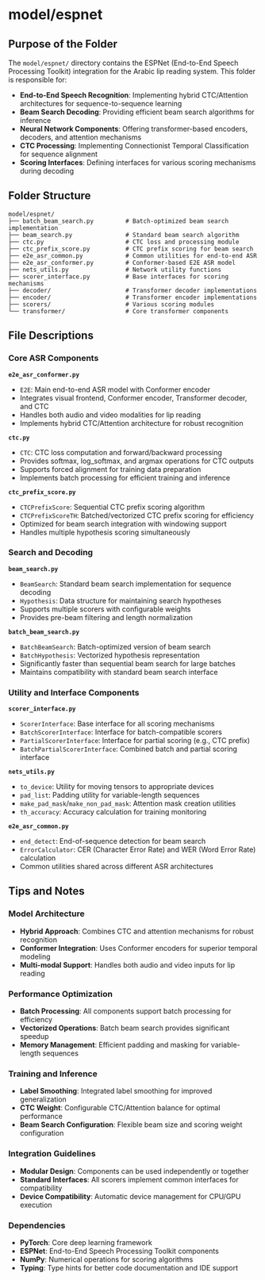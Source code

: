 # model/espnet

## Purpose of the Folder

The `model/espnet/` directory contains the ESPNet (End-to-End Speech Processing Toolkit) integration for the Arabic lip reading system. This folder is responsible for:

- **End-to-End Speech Recognition**: Implementing hybrid CTC/Attention architectures for sequence-to-sequence learning
- **Beam Search Decoding**: Providing efficient beam search algorithms for inference
- **Neural Network Components**: Offering transformer-based encoders, decoders, and attention mechanisms
- **CTC Processing**: Implementing Connectionist Temporal Classification for sequence alignment
- **Scoring Interfaces**: Defining interfaces for various scoring mechanisms during decoding

## Folder Structure

```
model/espnet/
├── batch_beam_search.py         # Batch-optimized beam search implementation
├── beam_search.py               # Standard beam search algorithm
├── ctc.py                       # CTC loss and processing module
├── ctc_prefix_score.py          # CTC prefix scoring for beam search
├── e2e_asr_common.py            # Common utilities for end-to-end ASR
├── e2e_asr_conformer.py         # Conformer-based E2E ASR model
├── nets_utils.py                # Network utility functions
├── scorer_interface.py          # Base interfaces for scoring mechanisms
├── decoder/                     # Transformer decoder implementations
├── encoder/                     # Transformer encoder implementations
├── scorers/                     # Various scoring modules
└── transformer/                 # Core transformer components
```

## File Descriptions

### Core ASR Components

**`e2e_asr_conformer.py`**

- `E2E`: Main end-to-end ASR model with Conformer encoder
- Integrates visual frontend, Conformer encoder, Transformer decoder, and CTC
- Handles both audio and video modalities for lip reading
- Implements hybrid CTC/Attention architecture for robust recognition

**`ctc.py`**

- `CTC`: CTC loss computation and forward/backward processing
- Provides softmax, log_softmax, and argmax operations for CTC outputs
- Supports forced alignment for training data preparation
- Implements batch processing for efficient training and inference

**`ctc_prefix_score.py`**

- `CTCPrefixScore`: Sequential CTC prefix scoring algorithm
- `CTCPrefixScoreTH`: Batched/vectorized CTC prefix scoring for efficiency
- Optimized for beam search integration with windowing support
- Handles multiple hypothesis scoring simultaneously

### Search and Decoding

**`beam_search.py`**

- `BeamSearch`: Standard beam search implementation for sequence decoding
- `Hypothesis`: Data structure for maintaining search hypotheses
- Supports multiple scorers with configurable weights
- Provides pre-beam filtering and length normalization

**`batch_beam_search.py`**

- `BatchBeamSearch`: Batch-optimized version of beam search
- `BatchHypothesis`: Vectorized hypothesis representation
- Significantly faster than sequential beam search for large batches
- Maintains compatibility with standard beam search interface

### Utility and Interface Components

**`scorer_interface.py`**

- `ScorerInterface`: Base interface for all scoring mechanisms
- `BatchScorerInterface`: Interface for batch-compatible scorers
- `PartialScorerInterface`: Interface for partial scoring (e.g., CTC prefix)
- `BatchPartialScorerInterface`: Combined batch and partial scoring interface

**`nets_utils.py`**

- `to_device`: Utility for moving tensors to appropriate devices
- `pad_list`: Padding utility for variable-length sequences
- `make_pad_mask`/`make_non_pad_mask`: Attention mask creation utilities
- `th_accuracy`: Accuracy calculation for training monitoring

**`e2e_asr_common.py`**

- `end_detect`: End-of-sequence detection for beam search
- `ErrorCalculator`: CER (Character Error Rate) and WER (Word Error Rate) calculation
- Common utilities shared across different ASR architectures

## Tips and Notes

### Model Architecture

- **Hybrid Approach**: Combines CTC and attention mechanisms for robust recognition
- **Conformer Integration**: Uses Conformer encoders for superior temporal modeling
- **Multi-modal Support**: Handles both audio and video inputs for lip reading

### Performance Optimization

- **Batch Processing**: All components support batch processing for efficiency
- **Vectorized Operations**: Batch beam search provides significant speedup
- **Memory Management**: Efficient padding and masking for variable-length sequences

### Training and Inference

- **Label Smoothing**: Integrated label smoothing for improved generalization
- **CTC Weight**: Configurable CTC/Attention balance for optimal performance
- **Beam Search Configuration**: Flexible beam size and scoring weight configuration

### Integration Guidelines

- **Modular Design**: Components can be used independently or together
- **Standard Interfaces**: All scorers implement common interfaces for compatibility
- **Device Compatibility**: Automatic device management for CPU/GPU execution

### Dependencies

- **PyTorch**: Core deep learning framework
- **ESPNet**: End-to-End Speech Processing Toolkit components
- **NumPy**: Numerical operations for scoring algorithms
- **Typing**: Type hints for better code documentation and IDE support
